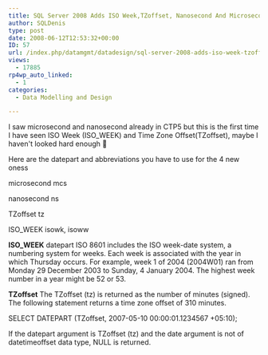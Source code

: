 ```yaml
---
title: SQL Server 2008 Adds ISO Week,TZoffset, Nanosecond And Microsecond To Datepart
author: SQLDenis
type: post
date: 2008-06-12T12:53:32+00:00
ID: 57
url: /index.php/datamgmt/datadesign/sql-server-2008-adds-iso-week-tzoffset-n/
views:
  - 17885
rp4wp_auto_linked:
  - 1
categories:
  - Data Modelling and Design

---
```

I saw microsecond and nanosecond already in CTP5 but this is the first time I have seen ISO Week (ISO_WEEK) and Time Zone Offset(TZoffset), maybe I haven't looked hard enough 🙂

Here are the datepart and abbreviations you have to use for the 4 new oness 

microsecond mcs
  
nanosecond ns
  
TZoffset tz
  
ISO_WEEK isowk, isoww

**ISO_WEEK** datepart ISO 8601 includes the ISO week-date system, a numbering system for weeks. Each week is associated with the year in which Thursday occurs. For example, week 1 of 2004 (2004W01) ran from Monday 29 December 2003 to Sunday, 4 January 2004. The highest week number in a year might be 52 or 53.

**TZoffset** The TZoffset (tz) is returned as the number of minutes (signed). The following statement returns a time zone offset of 310 minutes.
  
SELECT DATEPART (TZoffset, 2007-05-10 00:00:01.1234567 +05:10); 

If the datepart argument is TZoffset (tz) and the date argument is not of datetimeoffset data type, NULL is returned.